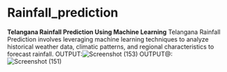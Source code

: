 # Rainfall_prediction
**Telangana Rainfall Prediction Using Machine Learning**  Telangana Rainfall Prediction involves leveraging machine learning techniques to analyze historical weather data, climatic patterns, and regional characteristics to forecast rainfall. 
OUTPUT:![Screenshot (153)](https://github.com/user-attachments/assets/59fc8915-f1e3-4890-af0b-72059db2a4bb)
OUTPUT@:![Screenshot (151)](https://github.com/user-attachments/assets/d2e2f975-7ac3-420d-9d88-e45c4069b652)
